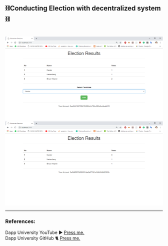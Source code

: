 <h2>⛓Conducting Election with decentralized system⛓</h2><br>

<img src = "https://github.com/globefire/voting-with-smart-contracts/blob/master/images/1.PNG" />

<img src = "https://github.com/globefire/voting-with-smart-contracts/blob/master/images/2.PNG" />
<hr>
<h3>References:</h3>
Dapp University YouTube ▶ <a href = "https://www.youtube.com/watch?v=3681ZYbDSSk">Press me.</a><br>
Dapp University GitHub 🐈 <a href = "https://github.com/dappuniversity/election">Press me.</a>
